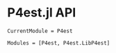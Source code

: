 # P4est.jl API

```@meta
CurrentModule = P4est
```

```@autodocs
Modules = [P4est, P4est.LibP4est]
```
